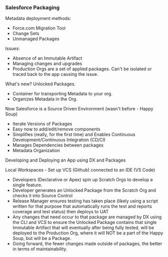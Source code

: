 ### Salesforce Packaging

Metadata deployment methods:
 * Force.com Migration Tool
 * Change Sets
 * Unmanaged Packages
 
 Issues:  
 * Absence of an Immutable Artifact
 * Managing changes and upgrades
 * Production Orgs are a set of applied packages.  Can't be isolated or traced back to the app causing the issue.
 
 
 What's new?  Unlocked Packages.
 * Container for transporting Metadata to your org.
 * Organizes Metadata in the Org.
 
 Now Salesforce is a Source Driven Environment (wasn't before - Happy Soup)
 
 * Iterate Versions of Packages
 * Easy now to add/edit/remove components
 * Simplifies (really, for the first time) and Enables Continuous Development/Continuous Integration (CD/CI)
 * Manages Dependencies between packages
 * Metadata Organization
 
 Developing and Deploying an App using DX and Packages
 
 Local Workspaces - Set up VCS (Github) connected to an IDE (VS Code)
 
 * Developers (Declarative or Apex) spin up Scratch Orgs to develop a single feature.
 * Developer generates an Unlocked Package from the Scratch Org and checks it into Source Control
 * Release Manager ensures testing has taken place (likely using a script written for that purpose that automatically runs the test and reports coverage and test status) then deploys to UAT
 * Any changes that need occur to that package are managed by DX using the CLI and VCS to ensure the Unlocked Package contains that single Immutable Artifact that will eventually after being fully tested, will be deployed to the Production Org, where it will NOT be a part of the Happy Soup, but will be a Package.
 * Going forward, the fewer changes made outside of packages, the better in terms of maintainability.
